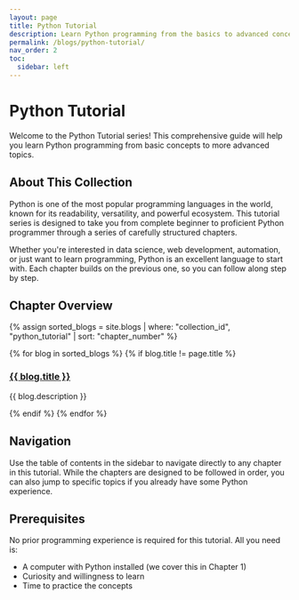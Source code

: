 ```yaml
---
layout: page
title: Python Tutorial
description: Learn Python programming from the basics to advanced concepts
permalink: /blogs/python-tutorial/
nav_order: 2
toc:
  sidebar: left
---
```


# Python Tutorial

Welcome to the Python Tutorial series! This comprehensive guide will help you learn Python programming from basic concepts to more advanced topics.

## About This Collection

Python is one of the most popular programming languages in the world, known for its readability, versatility, and powerful ecosystem. This tutorial series is designed to take you from complete beginner to proficient Python programmer through a series of carefully structured chapters.

Whether you're interested in data science, web development, automation, or just want to learn programming, Python is an excellent language to start with. Each chapter builds on the previous one, so you can follow along step by step.

## Chapter Overview

{% assign sorted_blogs = site.blogs | where: "collection_id", "python_tutorial" | sort: "chapter_number" %}

<div class="blog-collection">
  {% for blog in sorted_blogs %}
    {% if blog.title != page.title %}
    <div class="blog-card">
      <h3 class="blog-title">
        <a href="{{ blog.url | relative_url }}">{{ blog.title }}</a>
      </h3>
      <p class="blog-description">{{ blog.description }}</p>
    </div>
    {% endif %}
  {% endfor %}
</div>

## Navigation

Use the table of contents in the sidebar to navigate directly to any chapter in this tutorial. While the chapters are designed to be followed in order, you can also jump to specific topics if you already have some Python experience.

## Prerequisites

No prior programming experience is required for this tutorial. All you need is:

- A computer with Python installed (we cover this in Chapter 1)
- Curiosity and willingness to learn
- Time to practice the concepts
